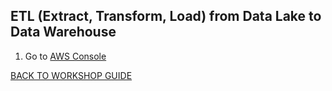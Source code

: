 ## ETL (Extract, Transform, Load) from Data Lake to Data Warehouse

1. Go to [AWS Console](https://console.aws.amazon.com/console/home?region=us-east-1#)

[BACK TO WORKSHOP GUIDE](../../README.md)